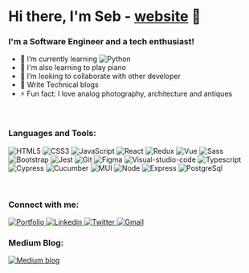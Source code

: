 # Hi there, I'm Seb - [website] 👋

### I'm a Software Engineer and a tech enthusiast!

- 🌱 I’m currently learning  <img alt="Python" src="https://img.shields.io/badge/python-007ACC?logo=PostgreSql&logoColor=white&style=plastic">
- 🎹 I'm also learning to play piano
- 👯 I’m looking to collaborate with other developer
- 🥅 Write Technical blogs
- ⚡ Fun fact: I love analog photography, architecture and antiques

<br/>

### Languages and Tools:
<p>
    <img alt="HTML5" src="https://img.shields.io/badge/HTML5-E34F26?logo=html5&logoColor=white&style=plastic">
    <img alt="CSS3" src="https://img.shields.io/badge/CSS3-1572B6?logo=CSS3&logoColor=white&style=plastic">
    <img alt="JavaScript" src="https://img.shields.io/badge/JavaScript-F7DF1E?logo=JavaScript&logoColor=black&style=plastic">
    <img alt="React" src="https://img.shields.io/badge/React-61DAFB?logo=react&logoColor=white&style=plastic">
    <img alt="Redux" src="https://img.shields.io/badge/Redux-764ABC?logo=Redux&logoColor=white&style=plastic">
    <img alt="Vue" src="https://img.shields.io/badge/Vue-4FC08D?logo=Vue.js&logoColor=white&style=plastic">
    <img alt="Sass" src="https://img.shields.io/badge/Sass-CC6699?logo=Sass&logoColor=white&style=plastic">
    <img alt="Bootstrap" src="https://img.shields.io/badge/Bootstrap-7952B3?logo=Bootstrap&logoColor=white&style=plastic">
    <img alt="Jest" src="https://img.shields.io/badge/Jest-C21325?logo=Jest&logoColor=white&style=plastic">
    <img alt="Git" src="https://img.shields.io/badge/Git-F05032?logo=Git&logoColor=white&style=plastic">
    <img alt="Figma" src="https://img.shields.io/badge/Figma-F24E1E?logo=Figma&logoColor=white&style=plastic">
    <img alt="Visual-studio-code" src="https://img.shields.io/badge/Visual Studio Code-007ACC?logo=Visual-studio-code&logoColor=white&style=plastic">
    <img alt="Typescript" src="https://img.shields.io/badge/Typescript-007ACC?logo=Typescript&logoColor=white&style=plastic">
    <img alt="Cypress" src="https://img.shields.io/badge/Cypress-17202C?logo=Cypress&logoColor=white&style=plastic">
    <img alt="Cucumber" src="https://img.shields.io/badge/Cucumber-FFFFF?logo=Cucumber&logoColor=black&style=plastic">
    <img alt="MUI" src="https://img.shields.io/badge/Mui-007ACC?logo=Mui&logoColor=white&style=plastic">
    <img alt="Node" src="https://img.shields.io/badge/Node-33993?logo=Node.js&logoColor=white&style=plastic"> 
    <img alt="Express" src="https://img.shields.io/badge/Express-000000?logo=Express&logoColor=white&style=plastic">
    <img alt="PostgreSql" src="https://img.shields.io/badge/PostgreSql-007ACC?logo=PostgreSql&logoColor=white&style=plastic">
</p>

<br/>

### Connect with me:

<p>
    <a href="https://sebastianmariani.com/">
        <img alt="Portfolio" src="https://img.shields.io/badge/Portfolio-f33717?style=plastic">
    </a>
    <a href="https://www.linkedin.com/in/sebastian-mariani/">
        <img alt="Linkedin" src="https://img.shields.io/badge/LinkedIn-0A66C2?logo=LinkedIn&logoColor=white&style=plastic">
    </a>
    <a href="https://mobile.twitter.com/SebbMariani">
        <img alt="Twitter" src="https://img.shields.io/badge/Twitter-0A66C2?logo=Twitter&logoColor=white&style=plastic">
    </a>
    <a href="mailto:sebmdev@gmail.com">
        <img alt="Gmail" src="https://img.shields.io/badge/Gmail-EA4335?logo=Gmail&logoColor=white&style=plastic">
    </a>
</p>

### Medium Blog:
<a href="https://medium.com/@sebmdev">
    <img alt="Medium blog" src="https://img.shields.io/badge/Medium-white?style=plastic">
<a/>


[website]: https://sebastianmariani.com/
